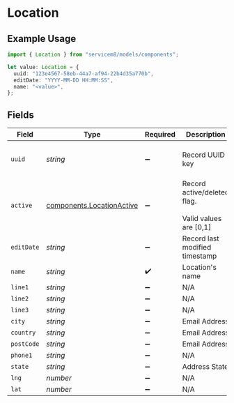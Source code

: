# Location

## Example Usage

```typescript
import { Location } from "servicem8/models/components";

let value: Location = {
  uuid: "123e4567-58eb-44a7-af94-22b4d35a770b",
  editDate: "YYYY-MM-DD HH:MM:SS",
  name: "<value>",
};
```

## Fields

| Field                                                                  | Type                                                                   | Required                                                               | Description                                                            | Example                                                                |
| ---------------------------------------------------------------------- | ---------------------------------------------------------------------- | ---------------------------------------------------------------------- | ---------------------------------------------------------------------- | ---------------------------------------------------------------------- |
| `uuid`                                                                 | *string*                                                               | :heavy_minus_sign:                                                     | Record UUID key                                                        | 123e4567-58eb-44a7-af94-22b4d35a770b                                   |
| `active`                                                               | [components.LocationActive](../../models/components/locationactive.md) | :heavy_minus_sign:                                                     | Record active/deleted flag. <br/><br/>Valid values are [0,1]           |                                                                        |
| `editDate`                                                             | *string*                                                               | :heavy_minus_sign:                                                     | Record last modified timestamp                                         | YYYY-MM-DD HH:MM:SS                                                    |
| `name`                                                                 | *string*                                                               | :heavy_check_mark:                                                     | Location's name                                                        |                                                                        |
| `line1`                                                                | *string*                                                               | :heavy_minus_sign:                                                     | N/A                                                                    |                                                                        |
| `line2`                                                                | *string*                                                               | :heavy_minus_sign:                                                     | N/A                                                                    |                                                                        |
| `line3`                                                                | *string*                                                               | :heavy_minus_sign:                                                     | N/A                                                                    |                                                                        |
| `city`                                                                 | *string*                                                               | :heavy_minus_sign:                                                     | Email Address                                                          |                                                                        |
| `country`                                                              | *string*                                                               | :heavy_minus_sign:                                                     | Email Address                                                          |                                                                        |
| `postCode`                                                             | *string*                                                               | :heavy_minus_sign:                                                     | Email Address                                                          |                                                                        |
| `phone1`                                                               | *string*                                                               | :heavy_minus_sign:                                                     | N/A                                                                    |                                                                        |
| `state`                                                                | *string*                                                               | :heavy_minus_sign:                                                     | Address State                                                          |                                                                        |
| `lng`                                                                  | *number*                                                               | :heavy_minus_sign:                                                     | N/A                                                                    |                                                                        |
| `lat`                                                                  | *number*                                                               | :heavy_minus_sign:                                                     | N/A                                                                    |                                                                        |